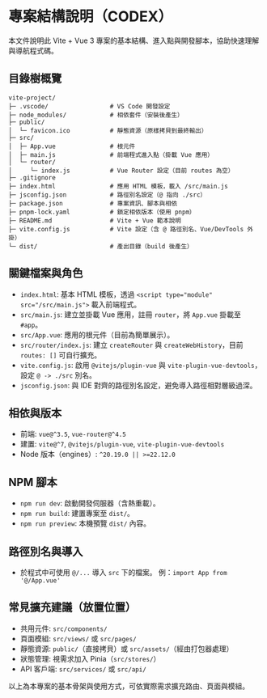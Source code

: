 # 專案結構說明（CODEX）

本文件說明此 Vite + Vue 3 專案的基本結構、進入點與開發腳本，協助快速理解與導航程式碼。

## 目錄樹概覽

```
vite-project/
├─ .vscode/                 # VS Code 開發設定
├─ node_modules/            # 相依套件（安裝後產生）
├─ public/
│  └─ favicon.ico           # 靜態資源（原樣拷貝到最終輸出）
├─ src/
│  ├─ App.vue               # 根元件
│  ├─ main.js               # 前端程式進入點（掛載 Vue 應用）
│  └─ router/
│     └─ index.js           # Vue Router 設定（目前 routes 為空）
├─ .gitignore
├─ index.html               # 應用 HTML 模板，載入 /src/main.js
├─ jsconfig.json            # 路徑別名設定（@ 指向 ./src）
├─ package.json             # 專案資訊、腳本與相依
├─ pnpm-lock.yaml           # 鎖定相依版本（使用 pnpm）
├─ README.md                # Vite + Vue 範本說明
├─ vite.config.js           # Vite 設定（含 @ 路徑別名、Vue/DevTools 外掛）
└─ dist/                    # 產出目錄（build 後產生）
```

## 關鍵檔案與角色

- `index.html`: 基本 HTML 模板，透過 `<script type="module" src="/src/main.js">` 載入前端程式。
- `src/main.js`: 建立並掛載 Vue 應用，註冊 `router`，將 `App.vue` 掛載至 `#app`。
- `src/App.vue`: 應用的根元件（目前為簡單展示）。
- `src/router/index.js`: 建立 `createRouter` 與 `createWebHistory`，目前 `routes: []` 可自行擴充。
- `vite.config.js`: 啟用 `@vitejs/plugin-vue` 與 `vite-plugin-vue-devtools`，設定 `@ -> ./src` 別名。
- `jsconfig.json`: 與 IDE 對齊的路徑別名設定，避免導入路徑相對層級過深。

## 相依與版本

- 前端: `vue@^3.5`, `vue-router@^4.5`
- 建置: `vite@^7`, `@vitejs/plugin-vue`, `vite-plugin-vue-devtools`
- Node 版本（engines）: `^20.19.0 || >=22.12.0`

## NPM 腳本

- `npm run dev`: 啟動開發伺服器（含熱重載）。
- `npm run build`: 建置專案至 `dist/`。
- `npm run preview`: 本機預覽 `dist/` 內容。

## 路徑別名與導入

- 於程式中可使用 `@/...` 導入 `src` 下的檔案。
  例：`import App from '@/App.vue'`

## 常見擴充建議（放置位置）

- 共用元件: `src/components/`
- 頁面模組: `src/views/` 或 `src/pages/`
- 靜態資源: `public/`（直接拷貝）或 `src/assets/`（經由打包器處理）
- 狀態管理: 視需求加入 Pinia（`src/stores/`）
- API 客戶端: `src/services/` 或 `src/api/`

以上為本專案的基本骨架與使用方式，可依實際需求擴充路由、頁面與模組。

